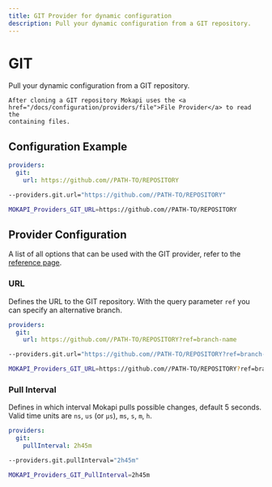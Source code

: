 ```yaml
---
title: GIT Provider for dynamic configuration
description: Pull your dynamic configuration from a GIT repository.
---
```

# GIT

Pull your dynamic configuration from a GIT repository.

``` box=tip
After cloning a GIT repository Mokapi uses the <a href="/docs/configuration/providers/file">File Provider</a> to read the
containing files.
```

## Configuration Example

```yaml tab=File (YAML)
providers:
  git:
    url: https://github.com//PATH-TO/REPOSITORY
```
```bash tab=CLI
--providers.git.url="https://github.com//PATH-TO/REPOSITORY"
```
```bash tab=Env
MOKAPI_Providers_GIT_URL=https://github.com//PATH-TO/REPOSITORY
```

## Provider Configuration

A list of all options that can be used with the GIT provider, refer to
the [reference page](/docs/configuration/reference.md).


### URL
Defines the URL to the GIT repository. With the query parameter `ref` you can specify an alternative
branch.

```yaml tab=File (YAML)
providers:
  git:
    url: https://github.com//PATH-TO/REPOSITORY?ref=branch-name
```
```bash tab=CLI
--providers.git.url="https://github.com//PATH-TO/REPOSITORY?ref=branch-name"
```
```bash tab=Env
MOKAPI_Providers_GIT_URL=https://github.com//PATH-TO/REPOSITORY?ref=branch-name
```

### Pull Interval
Defines in which interval Mokapi pulls possible changes, default 5 seconds.
Valid time units are `ns`, `us` (or `µs`), `ms`, `s`, `m`, `h`.

```yaml tab=File (YAML)
providers:
  git:
    pullInterval: 2h45m
```
```bash tab=CLI
--providers.git.pullInterval="2h45m"
```
```bash tab=Env
MOKAPI_Providers_GIT_PullInterval=2h45m
```